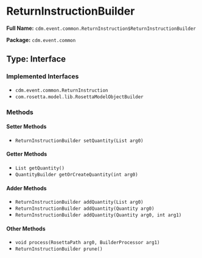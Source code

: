 # ReturnInstructionBuilder

**Full Name:** `cdm.event.common.ReturnInstruction$ReturnInstructionBuilder`

**Package:** `cdm.event.common`

## Type: Interface

### Implemented Interfaces

- `cdm.event.common.ReturnInstruction`
- `com.rosetta.model.lib.RosettaModelObjectBuilder`

### Methods

#### Setter Methods

- `ReturnInstructionBuilder setQuantity(List arg0)`

#### Getter Methods

- `List getQuantity()`
- `QuantityBuilder getOrCreateQuantity(int arg0)`

#### Adder Methods

- `ReturnInstructionBuilder addQuantity(List arg0)`
- `ReturnInstructionBuilder addQuantity(Quantity arg0)`
- `ReturnInstructionBuilder addQuantity(Quantity arg0, int arg1)`

#### Other Methods

- `void process(RosettaPath arg0, BuilderProcessor arg1)`
- `ReturnInstructionBuilder prune()`

